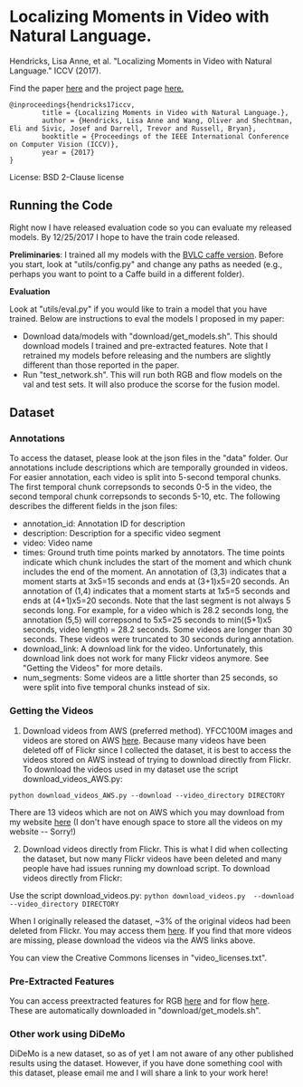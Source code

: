 # Localizing Moments in Video with Natural Language.

Hendricks, Lisa Anne, et al. "Localizing Moments in Video with Natural Language." ICCV (2017).

Find the paper [here](https://arxiv.org/pdf/1708.01641.pdf) and the project page [here.](https://people.eecs.berkeley.edu/~lisa_anne/didemo.html)

```
@inproceedings{hendricks17iccv, 
        title = {Localizing Moments in Video with Natural Language.}, 
        author = {Hendricks, Lisa Anne and Wang, Oliver and Shechtman, Eli and Sivic, Josef and Darrell, Trevor and Russell, Bryan}, 
        booktitle = {Proceedings of the IEEE International Conference on Computer Vision (ICCV)}, 
        year = {2017} 
}
```

License: BSD 2-Clause license

## Running the Code

Right now I have released evaluation code so you can evaluate my released models.  By 12/25/2017 I hope to have the train code released.

**Preliminaries**:  I trained all my models with the [BVLC caffe version](https://github.com/BVLC/caffe).  Before you start, look at "utils/config.py" and change any paths as needed (e.g., perhaps you want to point to a Caffe build in a different folder).

**Evaluation**

Look at "utils/eval.py" if you would like to train a model that you have trained.  Below are instructions to eval the models I proposed in my paper:

* Download data/models with "download/get_models.sh".  This should download models I trained and pre-extracted features.  Note that I retrained my models before releasing and the numbers are slightly different than those reported in the paper.
* Run "test_network.sh".  This will run both RGB and flow models on the val and test sets.  It will also produce the scorse for the fusion model.  

## Dataset

### Annotations

To access the dataset, please look at the json files in the "data" folder.  Our annotations include descriptions which are temporally grounded in videos.  For easier annotation, each video is split into 5-second temporal chunks.  The first temporal chunk correpsonds to seconds 0-5 in the video, the second temporal chunk correpsonds to seconds 5-10, etc.  The following describes the different fields in the json files:

* annotation_id: Annotation ID for description
* description: Description for a specific video segment
* video: Video name
* times: Ground truth time points marked by annotators.  The time points indicate which chunk includes the start of the moment and which chunk includes the end of the moment.  An annotation of (3,3) indicates that a moment starts at 3x5=15 seconds and ends at (3+1)x5=20 seconds.  An annotation of (1,4) indicates that a moment starts at 1x5=5 seconds and ends at (4+1)x5=20 seconds.  Note that the last segment is not always 5 seconds long.  For example, for a video which is 28.2 seconds long, the annotation (5,5) will correpsond to 5x5=25 seconds to min((5+1)x5 seconds, video length) = 28.2 seconds.  Some videos are longer than 30 seconds.  These videos were truncated to 30 seconds during annotation.
* download_link: A download link for the video.  Unfortunately, this download link does not work for many Flickr videos anymore.  See "Getting the Videos" for more details.
* num_segments:  Some videos are a little shorter than 25 seconds, so were split into five temporal chunks instead of six.

### Getting the Videos

1.  Download videos from AWS (preferred method).  YFCC100M images and videos are stored on AWS [here](https://multimedia-commons.s3-us-west-2.amazonaws.com/data/videos/mp4/).  Because many videos have been deleted off of Flickr since I collected the dataset, it is best to access the videos stored on AWS instead of trying to download directly from Flickr.  To download the videos used in my dataset use the script download_videos_AWS.py:

`python download_videos_AWS.py --download --video_directory DIRECTORY`

There are 13 videos which are not on AWS which you may download from my website [here](https://people.eecs.berkeley.edu/~lisa_anne/didemo/data/missing_videos/missing_videos_AWS.zip) (I don't have enough space to store all the videos on my website -- Sorry!)

2.  Download videos directly from Flickr.  This is what I did when collecting the dataset, but now many Flickr videos have been deleted and many people have had issues running my download script.  To download videos directly from Flickr:

Use the script download_videos.py:
`python download_videos.py  --download --video_directory DIRECTORY`

When I originally released the dataset, ~3% of the original videos had been deleted from Flickr.  You may access them [here](https://people.eecs.berkeley.edu/~lisa_anne/didemo/data/missing_videos/missing_videos.zip).  If you find that more videos are missing, please download the videos via the AWS links above.

You can view the Creative Commons licenses in "video_licenses.txt".

### Pre-Extracted Features

You can access preextracted features for RGB [here](https://people.eecs.berkeley.edu/~lisa_anne/didemo/data/average_fc7.h5) and for flow [here](https://people.eecs.berkeley.edu/~lisa_anne/didemo/data/average_global_flow.h5).  These are automatically downloaded in "download/get_models.sh".

### Other work using DiDeMo

DiDeMo is a new dataset, so as of yet I am not aware of any other published results using the dataset.  However, if you have done something cool with this dataset, please email me and I will share a link to your work here!
